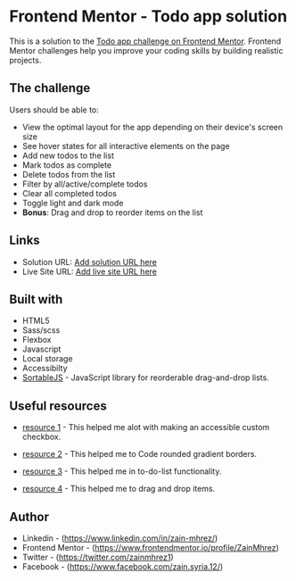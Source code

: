 # Frontend Mentor - Todo app solution

This is a solution to the [Todo app challenge on Frontend Mentor](https://www.frontendmentor.io/challenges/todo-app-Su1_KokOW). Frontend Mentor challenges help you improve your coding skills by building realistic projects. 


## The challenge

Users should be able to:

- View the optimal layout for the app depending on their device's screen size
- See hover states for all interactive elements on the page
- Add new todos to the list
- Mark todos as complete
- Delete todos from the list
- Filter by all/active/complete todos
- Clear all completed todos
- Toggle light and dark mode
- **Bonus**: Drag and drop to reorder items on the list

## Links

- Solution URL: [Add solution URL here](https://your-solution-url.com)
- Live Site URL: [Add live site URL here](https://your-live-site-url.com)

## Built with

- HTML5
- Sass/scss
- Flexbox
- Javascript
- Local storage
- Accessibilty
- [SortableJS](https://github.com/SortableJS/Sortable) - JavaScript library for reorderable drag-and-drop lists.


## Useful resources

- [resource 1](https://medium.com/claritydesignsystem/pure-css-accessible-checkboxes-and-radios-buttons-54063e759bb3) - This helped me alot with making an accessible custom checkbox.

- [resource 2](https://www.youtube.com/watch?v=k-kyiUuRxkQ&ab_channel=LeanneR) - This helped me to Code rounded gradient borders.

- [resource 3](https://www.youtube.com/watch?v=ylsFXMHpFUQ) - This helped me in to-do-list functionality.

- [resource 4](https://www.youtube.com/watch?v=z54suepKiIU&ab_channel=CodingNepal) - This helped me to drag and drop items.


## Author

- Linkedin - (https://www.linkedin.com/in/zain-mhrez/)
- Frontend Mentor - (https://www.frontendmentor.io/profile/ZainMhrez)
- Twitter - (https://twitter.com/zainmhrez1)
- Facebook - (https://www.facebook.com/zain.syria.12/)